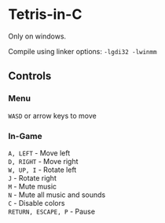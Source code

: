 # Tetris-in-C

Only on windows.

Compile using linker options: `-lgdi32 -lwinmm`

## Controls
### Menu
`WASD` or arrow keys to move
### In-Game
`A, LEFT`  - Move left <br>
`D, RIGHT` - Move right <br>
`W, UP, I` - Rotate left <br>
`J`        - Rotate right <br>
`M` - Mute music <br>
`N` - Mute all music and sounds <br>
`C` - Disable colors <br>
`RETURN, ESCAPE, P` - Pause

